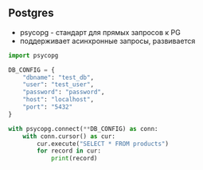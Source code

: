 ## Postgres
* psycopg - стандарт для прямых запросов к PG
* поддерживает асинхронные запросы, развивается
```python
import psycopg

DB_CONFIG = {
    "dbname": "test_db",
    "user": "test_user",
    "password": "password",
    "host": "localhost",
    "port": "5432"
}

with psycopg.connect(**DB_CONFIG) as conn:
    with conn.cursor() as cur:
        cur.execute("SELECT * FROM products")
        for record in cur:
            print(record)
```